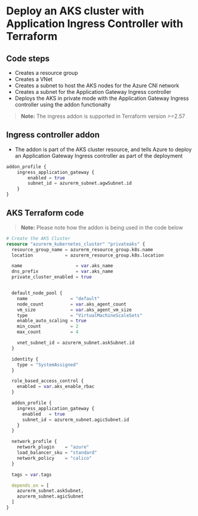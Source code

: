 # Deploy an AKS cluster with Application Ingress Controller with Terraform

## Code steps

- Creates a resource group
- Creates a VNet
- Creates a subnet to host the AKS nodes for the Azure CNI network
- Creates a subnet for the Application Gateway Ingress controller
- Deploys the AKS in private mode with the Application Gateway Ingress controller using the addon functionalty
> **Note:** The ingress addon is supported in Terraform version >=2.57

## Ingress controller addon

- The addon is part of the AKS cluster resource, and tells Azure to deploy an Application Gateway Ingress controller as part of the deployment

```terraform
addon_profile {
    ingress_application_gateway {
        enabled = true
        subnet_id = azurerm_subnet.agwSubnet.id
    }
}
```

## AKS Terraform code

> **Note:** Please note how the addon is being used in the code below

```terraform
# Create the AKS Cluster
resource "azurerm_kubernetes_cluster" "privateaks" {
  resource_group_name = azurerm_resource_group.k8s.name
  location            = azurerm_resource_group.k8s.location

  name                    = var.aks_name
  dns_prefix              = var.aks_name
  private_cluster_enabled = true


  default_node_pool {
    name                = "default"
    node_count          = var.aks_agent_count
    vm_size             = var.aks_agent_vm_size
    type                = "VirtualMachineScaleSets"
    enable_auto_scaling = true
    min_count           = 2
    max_count           = 4

    vnet_subnet_id = azurerm_subnet.askSubnet.id
  }

  identity {
    type = "SystemAssigned"
  }

  role_based_access_control {
    enabled = var.aks_enable_rbac
  }

  addon_profile {
    ingress_application_gateway {
      enabled   = true
      subnet_id = azurerm_subnet.agicSubnet.id
    }
  }

  network_profile {
    network_plugin    = "azure"
    load_balancer_sku = "standard"
    network_policy    = "calico"
  }

  tags = var.tags

  depends_on = [
    azurerm_subnet.askSubnet,
    azurerm_subnet.agicSubnet
  ]
}
```

